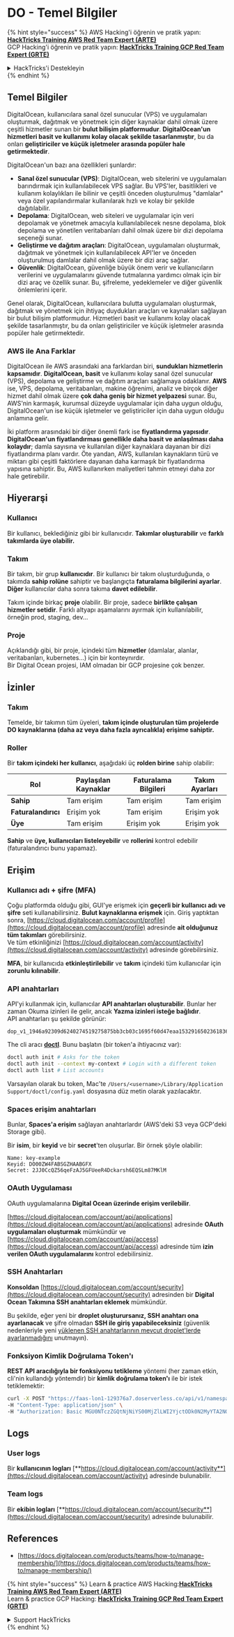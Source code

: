 # DO - Temel Bilgiler

{% hint style="success" %}
AWS Hacking'i öğrenin ve pratik yapın:<img src="../../.gitbook/assets/image (1) (1).png" alt="" data-size="line">[**HackTricks Training AWS Red Team Expert (ARTE)**](https://training.hacktricks.xyz/courses/arte)<img src="../../.gitbook/assets/image (1) (1).png" alt="" data-size="line">\
GCP Hacking'i öğrenin ve pratik yapın: <img src="../../.gitbook/assets/image (2).png" alt="" data-size="line">[**HackTricks Training GCP Red Team Expert (GRTE)**<img src="../../.gitbook/assets/image (2).png" alt="" data-size="line">](https://training.hacktricks.xyz/courses/grte)

<details>

<summary>HackTricks'i Destekleyin</summary>

* [**abonelik planlarını**](https://github.com/sponsors/carlospolop) kontrol edin!
* **💬 [**Discord grubuna**](https://discord.gg/hRep4RUj7f) veya [**telegram grubuna**](https://t.me/peass) katılın ya da **Twitter**'da **bizi takip edin** 🐦 [**@hacktricks\_live**](https://twitter.com/hacktricks\_live)**.**
* **Hacking ipuçlarını paylaşmak için** [**HackTricks**](https://github.com/carlospolop/hacktricks) ve [**HackTricks Cloud**](https://github.com/carlospolop/hacktricks-cloud) github reposuna PR gönderin.

</details>
{% endhint %}

## Temel Bilgiler

DigitalOcean, kullanıcılara sanal özel sunucular (VPS) ve uygulamaları oluşturmak, dağıtmak ve yönetmek için diğer kaynaklar dahil olmak üzere çeşitli hizmetler sunan bir **bulut bilişim platformudur**. **DigitalOcean'un hizmetleri basit ve kullanımı kolay olacak şekilde tasarlanmıştır**, bu da onları **geliştiriciler ve küçük işletmeler arasında popüler hale getirmektedir**.

DigitalOcean'un bazı ana özellikleri şunlardır:

* **Sanal özel sunucular (VPS)**: DigitalOcean, web sitelerini ve uygulamaları barındırmak için kullanılabilecek VPS sağlar. Bu VPS'ler, basitlikleri ve kullanım kolaylıkları ile bilinir ve çeşitli önceden oluşturulmuş "damlalar" veya özel yapılandırmalar kullanılarak hızlı ve kolay bir şekilde dağıtılabilir.
* **Depolama**: DigitalOcean, web siteleri ve uygulamalar için veri depolamak ve yönetmek amacıyla kullanılabilecek nesne depolama, blok depolama ve yönetilen veritabanları dahil olmak üzere bir dizi depolama seçeneği sunar.
* **Geliştirme ve dağıtım araçları**: DigitalOcean, uygulamaları oluşturmak, dağıtmak ve yönetmek için kullanılabilecek API'ler ve önceden oluşturulmuş damlalar dahil olmak üzere bir dizi araç sağlar.
* **Güvenlik**: DigitalOcean, güvenliğe büyük önem verir ve kullanıcıların verilerini ve uygulamalarını güvende tutmalarına yardımcı olmak için bir dizi araç ve özellik sunar. Bu, şifreleme, yedeklemeler ve diğer güvenlik önlemlerini içerir.

Genel olarak, DigitalOcean, kullanıcılara bulutta uygulamaları oluşturmak, dağıtmak ve yönetmek için ihtiyaç duydukları araçları ve kaynakları sağlayan bir bulut bilişim platformudur. Hizmetleri basit ve kullanımı kolay olacak şekilde tasarlanmıştır, bu da onları geliştiriciler ve küçük işletmeler arasında popüler hale getirmektedir.

### AWS ile Ana Farklar

DigitalOcean ile AWS arasındaki ana farklardan biri, **sundukları hizmetlerin kapsamıdır**. **DigitalOcean, basit** ve kullanımı kolay sanal özel sunucular (VPS), depolama ve geliştirme ve dağıtım araçları sağlamaya odaklanır. **AWS** ise, VPS, depolama, veritabanları, makine öğrenimi, analiz ve birçok diğer hizmet dahil olmak üzere **çok daha geniş bir hizmet yelpazesi** sunar. Bu, AWS'nin karmaşık, kurumsal düzeyde uygulamalar için daha uygun olduğu, DigitalOcean'un ise küçük işletmeler ve geliştiriciler için daha uygun olduğu anlamına gelir.

İki platform arasındaki bir diğer önemli fark ise **fiyatlandırma yapısıdır**. **DigitalOcean'un fiyatlandırması genellikle daha basit ve anlaşılması daha kolaydır**; damla sayısına ve kullanılan diğer kaynaklara dayanan bir dizi fiyatlandırma planı vardır. Öte yandan, AWS, kullanılan kaynakların türü ve miktarı gibi çeşitli faktörlere dayanan daha karmaşık bir fiyatlandırma yapısına sahiptir. Bu, AWS kullanırken maliyetleri tahmin etmeyi daha zor hale getirebilir.

## Hiyerarşi

### Kullanıcı

Bir kullanıcı, beklediğiniz gibi bir kullanıcıdır. **Takımlar oluşturabilir** ve **farklı takımlarda üye olabilir.**

### **Takım**

Bir takım, bir grup **kullanıcıdır**. Bir kullanıcı bir takım oluşturduğunda, o takımda **sahip rolüne** sahiptir ve başlangıçta **faturalama bilgilerini ayarlar**. **Diğer** kullanıcılar daha sonra takıma **davet edilebilir**.

Takım içinde birkaç **proje** olabilir. Bir proje, sadece **birlikte çalışan hizmetler setidir**. Farklı altyapı aşamalarını ayırmak için kullanılabilir, örneğin prod, staging, dev...

### Proje

Açıklandığı gibi, bir proje, içindeki tüm **hizmetler** (damlalar, alanlar, veritabanları, kubernetes...) için bir konteynırdır.\
Bir Digital Ocean projesi, IAM olmadan bir GCP projesine çok benzer.

## İzinler

### Takım

Temelde, bir takımın tüm üyeleri, **takım içinde oluşturulan tüm projelerde DO kaynaklarına (daha az veya daha fazla ayrıcalıkla) erişime sahiptir.**

### Roller

Bir **takım içindeki her kullanıcı**, aşağıdaki üç **rolden birine** sahip olabilir:

| Rol       | Paylaşılan Kaynaklar | Faturalama Bilgileri | Takım Ayarları |
| ---------- | ---------------- | ------------------- | ------------- |
| **Sahip**  | Tam erişim      | Tam erişim         | Tam erişim   |
| **Faturalandırıcı** | Erişim yok        | Tam erişim         | Erişim yok     |
| **Üye** | Tam erişim      | Erişim yok           | Erişim yok     |

**Sahip** ve **üye, kullanıcıları listeleyebilir** ve **rollerini** kontrol edebilir (faturalandırıcı bunu yapamaz).

## Erişim

### Kullanıcı adı + şifre (MFA)

Çoğu platformda olduğu gibi, GUI'ye erişmek için **geçerli bir kullanıcı adı ve şifre** seti kullanabilirsiniz. **Bulut kaynaklarına erişmek** için. Giriş yaptıktan sonra, [https://cloud.digitalocean.com/account/profile](https://cloud.digitalocean.com/account/profile) adresinde **ait olduğunuz tüm takımları** görebilirsiniz.\
Ve tüm etkinliğinizi [https://cloud.digitalocean.com/account/activity](https://cloud.digitalocean.com/account/activity) adresinde görebilirsiniz.

**MFA**, bir kullanıcıda **etkinleştirilebilir** ve **takım** içindeki tüm kullanıcılar için **zorunlu kılınabilir**.

### API anahtarları

API'yi kullanmak için, kullanıcılar **API anahtarları oluşturabilir**. Bunlar her zaman Okuma izinleri ile gelir, ancak **Yazma izinleri isteğe bağlıdır**.\
API anahtarları şu şekilde görünür:
```
dop_v1_1946a92309d6240274519275875bb3cb03c1695f60d47eaa1532916502361836
```
The cli aracı [**doctl**](https://github.com/digitalocean/doctl#installing-doctl). Bunu başlatın (bir token'a ihtiyacınız var):
```bash
doctl auth init # Asks for the token
doctl auth init --context my-context # Login with a different token
doctl auth list # List accounts
```
Varsayılan olarak bu token, Mac'te `/Users/<username>/Library/Application Support/doctl/config.yaml` dosyasına düz metin olarak yazılacaktır.

### Spaces erişim anahtarları

Bunlar, **Spaces'a erişim** sağlayan anahtarlardır (AWS'deki S3 veya GCP'deki Storage gibi).

Bir **isim**, bir **keyid** ve bir **secret**'ten oluşurlar. Bir örnek şöyle olabilir:
```
Name: key-example
Keyid: DO00ZW4FABSGZHAABGFX
Secret: 2JJ0CcQZ56qeFzAJ5GFUeeR4Dckarsh6EQSLm87MKlM
```
### OAuth Uygulaması

OAuth uygulamalarına **Digital Ocean üzerinde erişim verilebilir**.

[https://cloud.digitalocean.com/account/api/applications](https://cloud.digitalocean.com/account/api/applications) adresinde **OAuth uygulamaları oluşturmak** mümkündür ve [https://cloud.digitalocean.com/account/api/access](https://cloud.digitalocean.com/account/api/access) adresinde tüm **izin verilen OAuth uygulamalarını** kontrol edebilirsiniz.

### SSH Anahtarları

**Konsoldan** [https://cloud.digitalocean.com/account/security](https://cloud.digitalocean.com/account/security) adresinden bir **Digital Ocean Takımına SSH anahtarları eklemek** mümkündür.

Bu şekilde, eğer yeni bir **droplet oluşturursanız, SSH anahtarı ona ayarlanacak** ve şifre olmadan **SSH ile giriş yapabileceksiniz** (güvenlik nedenleriyle yeni [yüklenen SSH anahtarlarının mevcut droplet'lerde ayarlanmadığını](https://docs.digitalocean.com/products/droplets/how-to/add-ssh-keys/to-existing-droplet/) unutmayın).

### Fonksiyon Kimlik Doğrulama Token'ı

**REST API aracılığıyla bir fonksiyonu tetikleme** yöntemi (her zaman etkin, cli'nin kullandığı yöntemdir) bir **kimlik doğrulama token'ı** ile bir istek tetiklemektir:
```bash
curl -X POST "https://faas-lon1-129376a7.doserverless.co/api/v1/namespaces/fn-c100c012-65bf-4040-1230-2183764b7c23/actions/functionname?blocking=true&result=true" \
-H "Content-Type: application/json" \
-H "Authorization: Basic MGU0NTczZGQtNjNiYS00MjZlLWI2YjctODk0N2MyYTA2NGQ4OkhwVEllQ2t4djNZN2x6YjJiRmFGc1FERXBySVlWa1lEbUxtRE1aRTludXA1UUNlU2VpV0ZGNjNqWnVhYVdrTFg="
```
## Logs

### User logs

Bir **kullanıcının logları** [**https://cloud.digitalocean.com/account/activity**](https://cloud.digitalocean.com/account/activity) adresinde bulunabilir.

### Team logs

Bir **ekibin logları** [**https://cloud.digitalocean.com/account/security**](https://cloud.digitalocean.com/account/security) adresinde bulunabilir.

## References

* [https://docs.digitalocean.com/products/teams/how-to/manage-membership/](https://docs.digitalocean.com/products/teams/how-to/manage-membership/)

{% hint style="success" %}
Learn & practice AWS Hacking:<img src="../../.gitbook/assets/image (1) (1).png" alt="" data-size="line">[**HackTricks Training AWS Red Team Expert (ARTE)**](https://training.hacktricks.xyz/courses/arte)<img src="../../.gitbook/assets/image (1) (1).png" alt="" data-size="line">\
Learn & practice GCP Hacking: <img src="../../.gitbook/assets/image (2).png" alt="" data-size="line">[**HackTricks Training GCP Red Team Expert (GRTE)**<img src="../../.gitbook/assets/image (2).png" alt="" data-size="line">](https://training.hacktricks.xyz/courses/grte)

<details>

<summary>Support HackTricks</summary>

* Check the [**subscription plans**](https://github.com/sponsors/carlospolop)!
* **Join the** 💬 [**Discord group**](https://discord.gg/hRep4RUj7f) or the [**telegram group**](https://t.me/peass) or **follow** us on **Twitter** 🐦 [**@hacktricks\_live**](https://twitter.com/hacktricks\_live)**.**
* **Share hacking tricks by submitting PRs to the** [**HackTricks**](https://github.com/carlospolop/hacktricks) and [**HackTricks Cloud**](https://github.com/carlospolop/hacktricks-cloud) github repos.

</details>
{% endhint %}

